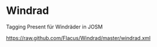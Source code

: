 Windrad
=======

Tagging Present für Windräder in JOSM 

https://raw.github.com/Flacus/Windrad/master/windrad.xml
